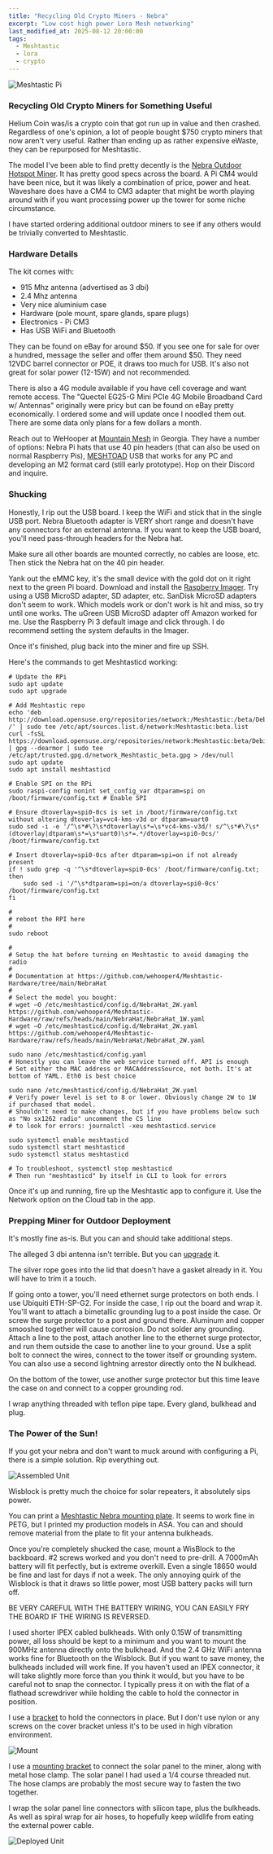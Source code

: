 ```yaml
---
title: "Recycling Old Crypto Miners - Nebra"
excerpt: "Low cost high power Lora Mesh networking"
last_modified_at: 2025-08-12 20:00:00
tags:
  - Meshtastic
  - lora
  - crypto
---
```



![Meshtastic Pi](/images/posts/nebra/nebra-pi.png)

### Recycling Old Crypto Miners for Something Useful

Helium Coin was/is a crypto coin that got run up in value and then crashed. Regardless of one's opinion, a lot of people bought $750 crypto miners that now aren't very useful. Rather than ending up as rather expensive eWaste, they can be repurposed for Meshtastic.

The model I've been able to find pretty decently is the <a href="https://helium.nebra.com/pdfs/outdoor-overview.pdf">Nebra Outdoor Hotspot Miner</a>. It has pretty good specs across the board. A Pi CM4 would have been nice, but it was likely a combination of price, power and heat. Waveshare does have a CM4 to CM3 adapter that might be worth playing around with if you want processing power up the tower for some niche circumstance.  

I have started ordering additional outdoor miners to see if any others would be trivially converted to Meshtastic. 


### Hardware Details

The kit comes with:
- 915 Mhz antenna (advertised as 3 dbi)
- 2.4 Mhz antenna
- Very nice aluminium case
- Hardware (pole mount, spare glands, spare plugs)
- Electronics - Pi CM3
- Has USB WiFi and Bluetooth

They can be found on eBay for around $50. If you see one for sale for over a hundred, message the seller and offer them around $50. They need 12VDC barrel connector or POE, it draws too much for USB. It's also not great for solar power (12-15W) and not recommended.

There is also a 4G module available if you have cell coverage and want remote access. The "Quectel EG25-G Mini PCIe 4G Mobile Broadband Card w/ Antennas" originally were pricy but can be found on eBay pretty economically. I ordered some and will update once I noodled them out. There are some data only plans for a few dollars a month. 

Reach out to WeHooper at [Mountain Mesh](https://mtnme.sh/) in Georgia. They have a number of options: Nebra Pi hats that use 40 pin headers (that can also be used on normal Raspberry Pis), [MESHTOAD](https://mtnme.sh/devices/MeshToad/) USB that works for any PC and developing an M2 format card (still early prototype). Hop on their Discord and inquire. 

### Shucking

Honestly, I rip out the USB board. I keep the WiFi and stick that in the single USB port. Nebra Bluetooth adapter is VERY short range and doesn't have any connectors for an external antenna. If you want to keep the USB board, you'll need pass-through headers for the Nebra hat.

Make sure all other boards are mounted correctly, no cables are loose, etc. Then stick the Nebra hat on the 40 pin header. 

Yank out the eMMC key, it's the small device with the gold dot on it right next to the green Pi board. Download and install the [Raspberry Imager](https://www.raspberrypi.com/software/). Try using a USB MicroSD adapter, SD adapter, etc. SanDisk MicroSD adapters don't seem to work. Which models work or don't work is hit and miss, so try until one works. The uGreen USB MicroSD adapter off Amazon worked for me. Use the Raspberry Pi 3 default image and click through. I do recommend setting the system defaults in the Imager. 

Once it's finished, plug back into the miner and fire up SSH.

Here's the commands to get Meshtasticd working:

```shell
# Update the RPi
sudo apt update
sudo apt upgrade

# Add Meshtastic repo
echo 'deb http://download.opensuse.org/repositories/network:/Meshtastic:/beta/Debian_12/ /' | sudo tee /etc/apt/sources.list.d/network:Meshtastic:beta.list
curl -fsSL https://download.opensuse.org/repositories/network:Meshtastic:beta/Debian_12/Release.key | gpg --dearmor | sudo tee /etc/apt/trusted.gpg.d/network_Meshtastic_beta.gpg > /dev/null
sudo apt update
sudo apt install meshtasticd

# Enable SPI on the RPi
sudo raspi-config nonint set_config_var dtparam=spi on /boot/firmware/config.txt # Enable SPI

# Ensure dtoverlay=spi0-0cs is set in /boot/firmware/config.txt without altering dtoverlay=vc4-kms-v3d or dtparam=uart0
sudo sed -i -e '/^\s*#\?\s*dtoverlay\s*=\s*vc4-kms-v3d/! s/^\s*#\?\s*(dtoverlay|dtparam\s*=\s*uart0)\s*=.*/dtoverlay=spi0-0cs/' /boot/firmware/config.txt

# Insert dtoverlay=spi0-0cs after dtparam=spi=on if not already present
if ! sudo grep -q '^\s*dtoverlay=spi0-0cs' /boot/firmware/config.txt; then
    sudo sed -i '/^\s*dtparam=spi=on/a dtoverlay=spi0-0cs' /boot/firmware/config.txt
fi

#
# reboot the RPI here
#
sudo reboot

#
# Setup the hat before turning on Meshtastic to avoid damaging the radio
#
# Documentation at https://github.com/wehooper4/Meshtastic-Hardware/tree/main/NebraHat
# 
# Select the model you bought:
# wget –O /etc/meshtasticd/config.d/NebraHat_2W.yaml https://github.com/wehooper4/Meshtastic-Hardware/raw/refs/heads/main/NebraHat/NebraHat_1W.yaml
# wget –O /etc/meshtasticd/config.d/NebraHat_2W.yaml https://github.com/wehooper4/Meshtastic-Hardware/raw/refs/heads/main/NebraHat/NebraHat_2W.yaml

sudo nano /etc/meshtasticd/config.yaml
# Honestly you can leave the web service turned off. API is enough
# Set either the MAC address or MACAddressSource, not both. It's at bottom of YAML. Eth0 is best choice

sudo nano /etc/meshtasticd/config.d/NebraHat_2W.yaml
# Verify power level is set to 8 or lower. Obviously change 2W to 1W if purchased that model. 
# Shouldn't need to make changes, but if you have problems below such as "No sx1262 radio" uncomment the CS line
# to look for errors: journalctl -xeu meshtasticd.service 

sudo systemctl enable meshtasticd
sudo systemctl start meshtasticd
sudo systemctl status meshtasticd

# To troubleshoot, systemctl stop meshtasticd
# Then run "meshtasticd" by itself in CLI to look for errors
```

Once it's up and running, fire up the Meshtastic app to configure it. Use the Network option on the Cloud tab in the app. 

### Prepping Miner for Outdoor Deployment

It's mostly fine as-is. But you can and should take additional steps. 

The alleged 3 dbi antenna isn't terrible. But you can [upgrade](https://store.rokland.com/collections/all-helium-antennnas/products/5-8-dbi-n-male-omni-outdoor-915-mhz-antenna-large-profile-32-height-for-helium-rak-miner-2-nebra-indoor-bobcat) it. 

The silver rope goes into the lid that doesn't have a gasket already in it. You will have to trim it a touch.

If going onto a tower, you'll need ethernet surge protectors on both ends. I use Ubiquiti ETH-SP-G2. For inside the case, I rip out the board and wrap it. You'll want to attach a bimetallic grounding lug to a post inside the case. Or screw the surge protector to a post and ground there. Aluminum and copper smooshed together will cause corrosion. Do not solder any grounding. Attach a line to the post, attach another line to the ethernet surge protector, and run them outside the case to another line to your ground. Use a split bolt to connect the wires, connect to the tower itself or grounding system. You can also use a second lightning arrestor directly onto the N bulkhead. 

On the bottom of the tower, use another surge protector but this time leave the case on and connect to a copper grounding rod. 

I wrap anything threaded with teflon pipe tape. Every gland, bulkhead and plug. 

### The Power of the Sun!

If you got your nebra and don't want to muck around with configuring a Pi, there is a simple solution. Rip everything out. 

![Assembled Unit](/images/posts/nebra/assembled.png)

Wisblock is pretty much the choice for solar repeaters, it absolutely sips power. 

You can print a <a href="https://www.printables.com/model/893147-meshtastic-nebra-ip67-mounting-plate">Meshtastic Nebra mounting plate</a>. It seems to work fine in PETG, but I printed my production models in ASA. You can and should remove material from the plate to fit your antenna bulkheads. 

Once you're completely shucked the case, mount a WisBlock to the backboard. #2 screws worked and you don't need to pre-drill. A 7000mAh battery will fit perfectly, but is extreme overkill. Even a single 18650 would be fine and last for days if not a week. The only annoying quirk of the Wisblock is that it draws so little power, most USB battery packs will turn off. 

BE VERY CAREFUL WITH THE BATTERY WIRING, YOU CAN EASILY FRY THE BOARD IF THE WIRING IS REVERSED. 

I used shorter IPEX cabled bulkheads. With only 0.15W of transmitting power, all loss should be kept to a minimum and you want to mount the 900MHz antenna directly onto the bulkhead. And the 2.4 GHz WiFi antenna works fine for Bluetooth on the Wisblock. But if you want to save money, the bulkheads included will work fine. If you haven't used an IPEX connector, it will take slightly more force than you think it would, but you have to be careful not to snap the connector. I typically press it on with the flat of a flathead screwdriver while holding the cable to hold the connector in position. 

I use a <a href="https://www.printables.com/model/1264626-rak-ipex-pigtail-bracket">bracket</a> to hold the connectors in place. But I don't use nylon or any screws on the cover bracket unless it's to be used in high vibration environment. 

![Mount](/images/posts/nebra/mount.png)

I use a [mounting bracket](https://www.amazon.com/dp/B0BVT4J3FF) to connect the solar panel to the miner, along with metal hose clamp. The solar panel I had used a 1/4 course threaded nut. The hose clamps are probably the most secure way to fasten the two together. 

I wrap the solar panel line connectors with silicon tape, plus the bulkheads. As well as spiral wrap for air hoses, to hopefully keep wildlife from eating the external power cable.

![Deployed Unit](/images/posts/nebra/deployed.png)
